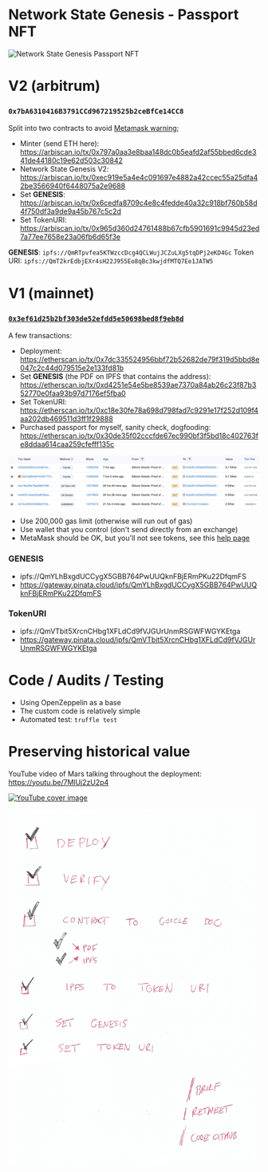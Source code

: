 # Network State Genesis - Passport NFT

![Network State Genesis Passport NFT](https://genesis.re/Network-State-Genesis-PASSPORT-LATEST.jpg)

# V2 (arbitrum)
### `0x7bA6310416B3791CCd967219525b2ceBfCe14CC8`

Split into two contracts to avoid [Metamask warning](https://community.metamask.io/t/whitelist-of-token-contract-addresses-that-legitimately-accept-eth/28963);
* Minter (send ETH here): https://arbiscan.io/tx/0x797a0aa3e8baa148dc0b5eafd2af55bbed6cde341de44180c19e62d503c30842
* Network State Genesis V2: https://arbiscan.io/tx/0xec919e5a4e4c091697e4882a42ccec55a25dfa42be3566940f6448075a2e9688
* Set **GENESIS**: https://arbiscan.io/tx/0x6cedfa8709c4e8c4fedde40a32c918bf760b58d4f750df3a9de9a45b767c5c2d
* Set TokenURI: https://arbiscan.io/tx/0x965d360d24761488b67cfb5901691c9945d23ed7a77ee7658e23a06fb6d65f3e

**GENESIS**: `ipfs://QmRTpvfea5KTWzccDcg4QCLWujJCZuLXg5tqDPj2eKD4Gc`
Token URI: `ipfs://QmT2krEdbjEXr4sH22J955Eo8qBc3kwjdfMTQ7Ee1JATW5`

# V1 (mainnet)

### [`0x3ef61d25b2bf303de52efdd5e50698bed8f9eb8d`](https://etherscan.io/address/0x3ef61d25b2bf303de52efdd5e50698bed8f9eb8d#code)

A few transactions:
* Deployment: https://etherscan.io/tx/0x7dc335524956bbf72b52682de79f319d5bbd8e047c2c44d079515e2e133fd81b
* Set **GENESIS** (the PDF on IPFS that contains the address): https://etherscan.io/tx/0xd4251e54e5be8539ae7370a84ab26c23f87b352770e0faa93b97d7176ef5fba0
* Set TokenURI: https://etherscan.io/tx/0xc18e30fe78a698d798fad7c9291e17f252d109f4aa202db469511d3ff1f29888
* Purchased passport for myself, sanity check, dogfooding: https://etherscan.io/tx/0x30de35f02cccfde67ec990bf3f5bd18c402763fe8ddaa614caa259cfefff135c

![Etherscan transaction list](etherscan-transactions-list.png)

* Use 200,000 gas limit (otherwise will run out of gas)
* Use wallet that you control (don't send directly from an exchange)
* MetaMask should be OK, but you'll not see tokens, see this [help page](https://metamask.zendesk.com/hc/en-us/articles/360058238591-NFT-tokens-in-MetaMask-wallet)

### GENESIS

* ipfs://QmYLhBxgdUCCygX5GBB764PwUUQknFBjERmPKu22DfqmFS
* https://gateway.pinata.cloud/ipfs/QmYLhBxgdUCCygX5GBB764PwUUQknFBjERmPKu22DfqmFS

### TokenURI

* ipfs://QmVTbit5XrcnCHbg1XFLdCd9fVJGUrUnmRSGWFWGYKEtga
* https://gateway.pinata.cloud/ipfs/QmVTbit5XrcnCHbg1XFLdCd9fVJGUrUnmRSGWFWGYKEtga

# Code / Audits / Testing

* Using OpenZeppelin as a base
* The custom code is relatively simple
* Automated test: `truffle test`

# Preserving historical value

YouTube video of Mars talking throughout the deployment: https://youtu.be/7MlUj2zU2p4

[![YouTube cover image](https://img.youtube.com/vi/7MlUj2zU2p4/0.jpg)](https://www.youtube.com/watch?v=7MlUj2zU2p4)

![Deployment checklist](deployment-checklist.jpg)
